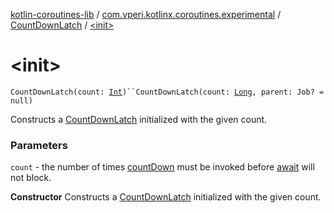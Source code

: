 [kotlin-coroutines-lib](../../index.md) / [com.vperi.kotlinx.coroutines.experimental](../index.md) / [CountDownLatch](index.md) / [&lt;init&gt;](./-init-.md)

# &lt;init&gt;

`CountDownLatch(count: `[`Int`](https://kotlinlang.org/api/latest/jvm/stdlib/kotlin/-int/index.html)`)``CountDownLatch(count: `[`Long`](https://kotlinlang.org/api/latest/jvm/stdlib/kotlin/-long/index.html)`, parent: Job? = null)`

Constructs a [CountDownLatch](index.md) initialized with the given count.

### Parameters

`count` - the number of times [countDown](count-down.md) must be invoked before
    [await](#) will not block.

**Constructor**
Constructs a [CountDownLatch](index.md) initialized with the given count.

